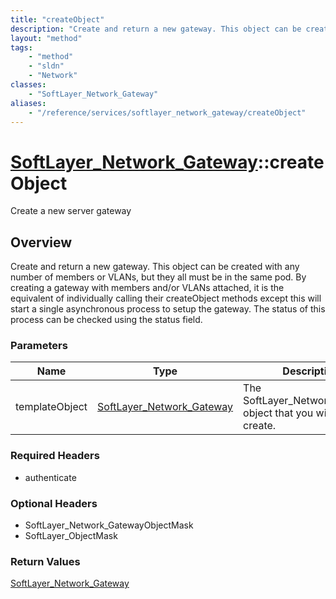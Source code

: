 ```yaml
---
title: "createObject"
description: "Create and return a new gateway. This object can be created with any number of members or VLANs, but they all must be in... "
layout: "method"
tags:
    - "method"
    - "sldn"
    - "Network"
classes:
    - "SoftLayer_Network_Gateway"
aliases:
    - "/reference/services/softlayer_network_gateway/createObject"
---
```

# [SoftLayer_Network_Gateway](/reference/services/SoftLayer_Network_Gateway)::createObject

Create a new server gateway


## Overview 
Create and return a new gateway. This object can be created with any number of members or VLANs, but they all must be in the same pod. By creating a gateway with members and/or VLANs attached, it is the equivalent of individually calling their createObject methods except this will start a single asynchronous process to setup the gateway. The status of this process can be checked using the status field. 

### Parameters 
|Name | Type | Description |
| --- | --- | --- |
|templateObject| <a href='/reference/datatypes/SoftLayer_Network_Gateway'>SoftLayer_Network_Gateway </a>| The SoftLayer_Network_Gateway object that you wish to create.|


### Required Headers
* authenticate

### Optional Headers
* SoftLayer_Network_GatewayObjectMask
* SoftLayer_ObjectMask

### Return Values
<a href='/reference/datatypes/SoftLayer_Network_Gateway'>SoftLayer_Network_Gateway </a>

